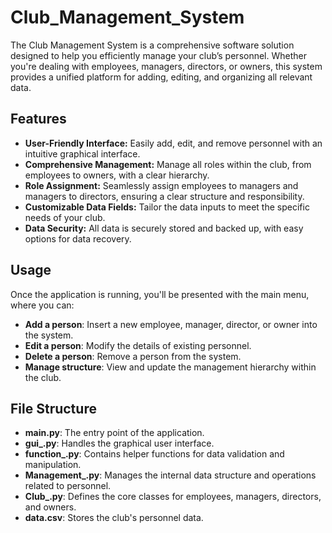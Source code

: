 # Club_Management_System
The Club Management System is a comprehensive software solution designed to help you efficiently manage your club’s personnel. Whether you're dealing with employees, managers, directors, or owners, this system provides a unified platform for adding, editing, and organizing all relevant data.

## Features

- **User-Friendly Interface:** Easily add, edit, and remove personnel with an intuitive graphical interface.
- **Comprehensive Management:** Manage all roles within the club, from employees to owners, with a clear hierarchy.
- **Role Assignment:** Seamlessly assign employees to managers and managers to directors, ensuring a clear structure and responsibility.
- **Customizable Data Fields:** Tailor the data inputs to meet the specific needs of your club.
- **Data Security:** All data is securely stored and backed up, with easy options for data recovery.

## Usage

Once the application is running, you'll be presented with the main menu, where you can:

- **Add a person**: Insert a new employee, manager, director, or owner into the system.
- **Edit a person**: Modify the details of existing personnel.
- **Delete a person**: Remove a person from the system.
- **Manage structure**: View and update the management hierarchy within the club.

## File Structure

- **main.py**: The entry point of the application.
- **gui_.py**: Handles the graphical user interface.
- **function_.py**: Contains helper functions for data validation and manipulation.
- **Management_.py**: Manages the internal data structure and operations related to personnel.
- **Club_.py**: Defines the core classes for employees, managers, directors, and owners.
- **data.csv**: Stores the club's personnel data.
